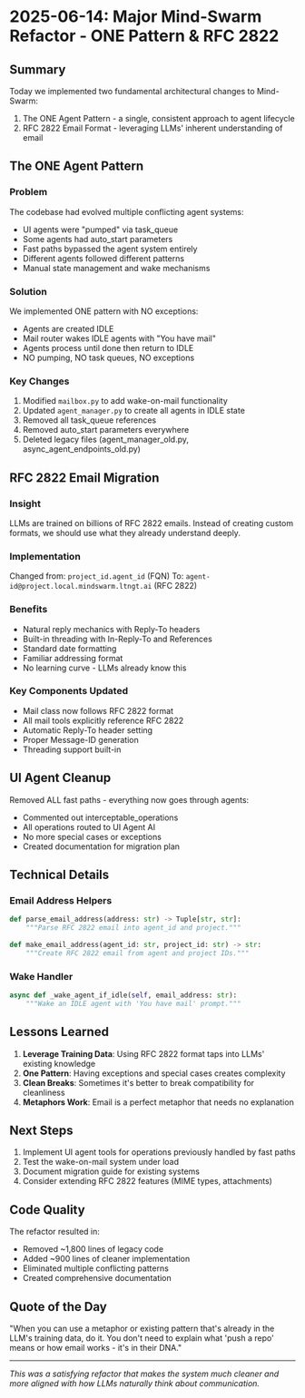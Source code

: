 # 2025-06-14: Major Mind-Swarm Refactor - ONE Pattern & RFC 2822

## Summary

Today we implemented two fundamental architectural changes to Mind-Swarm:
1. The ONE Agent Pattern - a single, consistent approach to agent lifecycle
2. RFC 2822 Email Format - leveraging LLMs' inherent understanding of email

## The ONE Agent Pattern

### Problem
The codebase had evolved multiple conflicting agent systems:
- UI agents were "pumped" via task_queue
- Some agents had auto_start parameters
- Fast paths bypassed the agent system entirely
- Different agents followed different patterns
- Manual state management and wake mechanisms

### Solution
We implemented ONE pattern with NO exceptions:
- Agents are created IDLE
- Mail router wakes IDLE agents with "You have mail"
- Agents process until done then return to IDLE
- NO pumping, NO task queues, NO exceptions

### Key Changes
1. Modified `mailbox.py` to add wake-on-mail functionality
2. Updated `agent_manager.py` to create all agents in IDLE state
3. Removed all task_queue references
4. Removed auto_start parameters everywhere
5. Deleted legacy files (agent_manager_old.py, async_agent_endpoints_old.py)

## RFC 2822 Email Migration

### Insight
LLMs are trained on billions of RFC 2822 emails. Instead of creating custom formats, we should use what they already understand deeply.

### Implementation
Changed from: `project_id.agent_id` (FQN)
To: `agent-id@project.local.mindswarm.ltngt.ai` (RFC 2822)

### Benefits
- Natural reply mechanics with Reply-To headers
- Built-in threading with In-Reply-To and References
- Standard date formatting
- Familiar addressing format
- No learning curve - LLMs already know this

### Key Components Updated
- Mail class now follows RFC 2822 format
- All mail tools explicitly reference RFC 2822
- Automatic Reply-To header setting
- Proper Message-ID generation
- Threading support built-in

## UI Agent Cleanup

Removed ALL fast paths - everything now goes through agents:
- Commented out interceptable_operations
- All operations routed to UI Agent AI
- No more special cases or exceptions
- Created documentation for migration plan

## Technical Details

### Email Address Helpers
```python
def parse_email_address(address: str) -> Tuple[str, str]:
    """Parse RFC 2822 email into agent_id and project."""
    
def make_email_address(agent_id: str, project_id: str) -> str:
    """Create RFC 2822 email from agent and project IDs."""
```

### Wake Handler
```python
async def _wake_agent_if_idle(self, email_address: str):
    """Wake an IDLE agent with 'You have mail' prompt."""
```

## Lessons Learned

1. **Leverage Training Data**: Using RFC 2822 format taps into LLMs' existing knowledge
2. **One Pattern**: Having exceptions and special cases creates complexity
3. **Clean Breaks**: Sometimes it's better to break compatibility for cleanliness
4. **Metaphors Work**: Email is a perfect metaphor that needs no explanation

## Next Steps

1. Implement UI agent tools for operations previously handled by fast paths
2. Test the wake-on-mail system under load
3. Document migration guide for existing systems
4. Consider extending RFC 2822 features (MIME types, attachments)

## Code Quality

The refactor resulted in:
- Removed ~1,800 lines of legacy code
- Added ~900 lines of cleaner implementation
- Eliminated multiple conflicting patterns
- Created comprehensive documentation

## Quote of the Day

"When you can use a metaphor or existing pattern that's already in the LLM's training data, do it. You don't need to explain what 'push a repo' means or how email works - it's in their DNA."

---

*This was a satisfying refactor that makes the system much cleaner and more aligned with how LLMs naturally think about communication.*